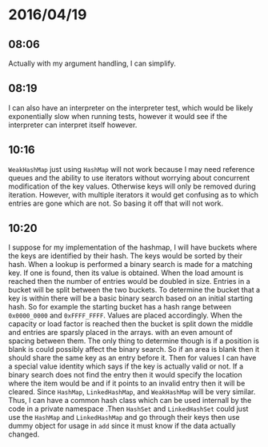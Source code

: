 # 2016/04/19

## 08:06

Actually with my argument handling, I can simplify.

## 08:19

I can also have an interpreter on the interpreter test, which would be
likely exponentially slow when running tests, however it would see if the
interpreter can interpret itself however.

## 10:16

`WeakHashMap` just using `HashMap` will not work because I may need reference
queues and the ability to use iterators without worrying about concurrent
modification of the key values. Otherwise keys will only be removed during
iteration. However, with multiple iterators it would get confusing as to which
entries are gone which are not. So basing it off that will not work.

## 10:20

I suppose for my implementation of the hashmap, I will have buckets where the
keys are identified by their hash. The keys would be sorted by their hash.
When a lookup is performed a binary search is made for a matching key. If one
is found, then its value is obtained. When the load amount is reached then the
number of entries would be doubled in size. Entries in a bucket will be split
between the two buckets. To determine the bucket that a key is within there
will be a basic binary search based on an initial starting hash. So for example
the starting bucket has a hash range between `0x0000_0000` and `0xFFFF_FFFF`.
Values are placed accordingly. When the capacity or load factor is reached then
the bucket is split down the middle and entries are sparsly placed in the
arrays. with an even amount of spacing between them. The only thing to
determine though is if a position is blank is could possibly affect the binary
search. So if an area is blank then it should share the same key as an entry
before it. Then for values I can have a special value identity which says
if the key is actually valid or not. If a binary search does not find the
entry then it would specify the location where the item would be and if it
points to an invalid entry then it will be cleared. Since `HashMap`,
`LinkedHashMap`, and `WeakHashMap` will be very similar. Thus, I can have a
common hash class which can be used internall by the code in a private
namespace .Then `HashSet` and `LinkedHashSet` could just use the `HashMap` and
`LinkedHashMap` and go through their keys then use dummy object for usage in
`add` since it must know if the data actually changed.

